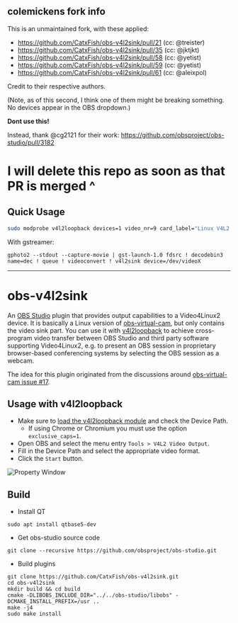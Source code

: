 ## colemickens fork info

This is an unmaintained fork, with these applied:

- https://github.com/CatxFish/obs-v4l2sink/pull/21 (cc: @treister)
- https://github.com/CatxFish/obs-v4l2sink/pull/35 (cc: @jktjkt)
- https://github.com/CatxFish/obs-v4l2sink/pull/58 (cc: @yetist)
- https://github.com/CatxFish/obs-v4l2sink/pull/59 (cc: @yetist)
- https://github.com/CatxFish/obs-v4l2sink/pull/61 (cc: @aleixpol)

Credit to their respective authors.

(Note, as of this second, I think one of them might be breaking something. No devices appear in the OBS dropdown.)

**Dont use this!**

Instead, thank @cg2121 for their work: https://github.com/obsproject/obs-studio/pull/3182

# I will delete this repo as soon as that PR is merged ^

## Quick Usage

```bash
sudo modprobe v4l2loopback devices=1 video_nr=9 card_label="Linux V4L2 Device"  exclusive_caps=1
```

With gstreamer:

```
gphoto2 --stdout --capture-movie | gst-launch-1.0 fdsrc ! decodebin3 name=dec ! queue ! videoconvert ! v4l2sink device=/dev/videoX
```

---

# obs-v4l2sink

An [OBS Studio][obs-proj] plugin that provides output capabilities to a
Video4Linux2 device. It is basically a Linux version of [obs-virtual-cam][vcam],
but only contains the video sink part. You can use it with
[v4l2loopback][v4l2loopback] to achieve cross-program video transfer between OBS
Studio and third party software supporting Video4Linux2, e.g. to present an OBS
session in proprietary browser-based conferencing systems by selecting the OBS
session as a webcam.

The idea for this plugin originated from the discussions around [obs-virtual-cam
issue #17][vcam#17].

[obs-proj]: https://obsproject.com/
[vcam]: https://github.com/CatxFish/obs-virtual-cam
[v4l2loopback]: https://github.com/umlaeute/v4l2loopback
[vcam#17]: https://github.com/CatxFish/obs-virtual-cam/issues/17

## Usage with v4l2loopback

- Make sure to [load the v4l2loopback module][run-v4l2loopback] and check the Device Path.
  - If using Chrome or Chromium you must use the option `exclusive_caps=1`.
- Open OBS and select the menu entry `Tools > V4L2 Video Output`.
- Fill in the Device Path and select the appropriate video format.
- Click the `Start` button.

![Property Window](docs/property-window.png)

[run-v4l2loopback]: https://github.com/umlaeute/v4l2loopback#run

## Build

- Install QT

```
sudo apt install qtbase5-dev
```

- Get obs-studio source code

```
git clone --recursive https://github.com/obsproject/obs-studio.git
```

- Build plugins

```
git clone https://github.com/CatxFish/obs-v4l2sink.git
cd obs-v4l2sink
mkdir build && cd build
cmake -DLIBOBS_INCLUDE_DIR="../../obs-studio/libobs" -DCMAKE_INSTALL_PREFIX=/usr ..
make -j4
sudo make install
```
